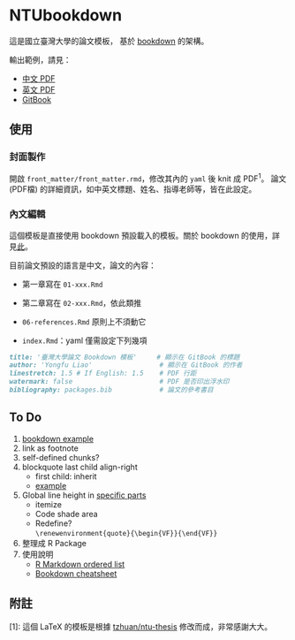 # NTUbookdown

這是國立臺灣大學的論文模板，
基於 [bookdown](https://github.com/rstudio/bookdown) 的架構。

輸出範例，請見：

- [中文 PDF](https://liao961120.github.io/NTUbookdown/ntu-bookdown.pdf)
- [英文 PDF](https://liao961120.github.io/NTUbookdown/ntu-bookdown-en.pdf)
- [GitBook](https://liao961120.github.io/NTUbookdown/)


## 使用

### 封面製作

開啟 `front_matter/front_matter.rmd`，修改其內的 `yaml` 後 knit 成 PDF<sup>1</sup>。
論文 (PDF檔) 的詳細資訊，如中英文標題、姓名、指導老師等，皆在此設定。

### 內文編輯

這個模板是直接使用 bookdown 預設載入的模板。關於 bookdown 的使用，詳見[此](https://bookdown.org/yihui/bookdown/)。

目前論文預設的語言是中文，論文的內容：

- 第一章寫在 `01-xxx.Rmd`
- 第二章寫在 `02-xxx.Rmd`，依此類推
- `06-references.Rmd` 原則上不須動它

- `index.Rmd`：yaml 僅需設定下列幾項

```markdown
title: '臺灣大學論文 Bookdown 模板'     # 顯示在 GitBook 的標題
author: 'Yongfu Liao'                 # 顯示在 GitBook 的作者
linestretch: 1.5 # If English: 1.5    # PDF 行距
watermark: false                      # PDF 是否印出浮水印
bibliography: packages.bib            # 論文的參考書目
```

## To Do

1. [bookdown example](https://bookdown.org/yihui/bookdown/publishers.html)
1. link as footnote
1. self-defined chunks?
1. blockquote last child align-right
    - first child: inherit
    - [example](https://github.com/rstudio/bookdown/blob/master/inst/examples/css/style.css)
1. Global line height in [specific parts](https://tex.stackexchange.com/questions/16793/global-setting-of-spacing-between-items-in-itemize-environment-for-beamer/249958)
    - itemize
    - Code shade area
    - Redefine?  
    `\renewenvironment{quote}{\begin{VF}}{\end{VF}}`
1. 整理成 R Package
1. 使用說明
    - [R Markdown ordered list](https://stackoverflow.com/a/52539925)
    - [Bookdown cheatsheet](www.pzhao.org/en/post/bookdown-cheatsheet/)


## 附註

[1]: 這個 LaTeX 的模板是根據 [tzhuan/ntu-thesis](https://github.com/tzhuan/ntu-thesis) 修改而成，非常感謝大大。
